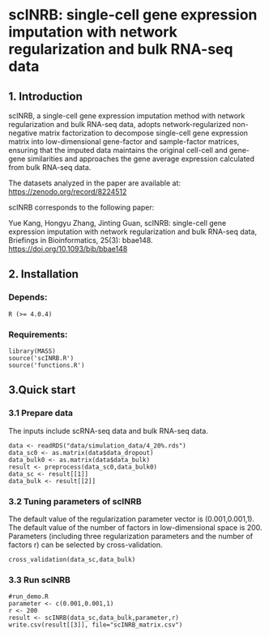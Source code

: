 # scINRB: single-cell gene expression imputation with network regularization and bulk RNA-seq data


## 1. Introduction

scINRB, a single-cell gene expression imputation method with network regularization and bulk RNA-seq data, adopts network-regularized non-negative matrix factorization to decompose single-cell gene expression matrix into low-dimensional gene-factor and sample-factor matrices, ensuring that the imputed data maintains the original cell-cell and gene-gene similarities and approaches the gene average expression calculated from bulk RNA-seq data.

The datasets analyzed in the paper are available at: https://zenodo.org/record/8224512

scINRB corresponds to the following paper:

Yue Kang, Hongyu Zhang, Jinting Guan, scINRB: single-cell gene expression imputation with network regularization and bulk RNA-seq data, Briefings in Bioinformatics, 25(3): bbae148. https://doi.org/10.1093/bib/bbae148

## 2. Installation

### Depends:
    R (>= 4.0.4) 
### Requirements:
    library(MASS)
    source('scINRB.R')
    source('functions.R')
## 3.Quick start


### 3.1 Prepare data
The inputs include scRNA-seq data and bulk RNA-seq data.

    data <- readRDS("data/simulation_data/4_20%.rds")
    data_sc0 <- as.matrix(data$data_dropout)
    data_bulk0 <- as.matrix(data$data_bulk)
    result <- preprocess(data_sc0,data_bulk0)
    data_sc <- result[[1]]
    data_bulk <- result[[2]]

### 3.2 Tuning parameters of scINRB
The default value of the regularization parameter vector is (0.001,0.001,1). The default value of the number of factors in low-dimensional space is 200. Parameters (including three regularization parameters and the number of factors r) can be selected by cross-validation.

    cross_validation(data_sc,data_bulk)
    
### 3.3 Run scINRB
    #run_demo.R
    parameter <- c(0.001,0.001,1) 
    r <- 200
    result <- scINRB(data_sc,data_bulk,parameter,r)
    write.csv(result[[3]], file="scINRB_matrix.csv")

 

